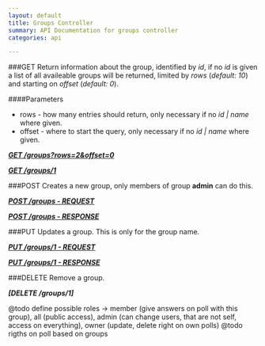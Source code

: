 ```yaml
---
layout: default
title: Groups Controller
summary: API Documentation for groups controller
categories: api

---
```

###GET
Return information about the group, identified by _id_, if no _id_ is given a list of all
availeable groups will be returned, limited by _rows_ (_default: 10_) and starting on _offset_ (_default: 0_).

####Parameters
* rows - how many entries should return, only necessary if no _id | name_ where given.
* offset - where to start the query, only necessary if no _id | name_ where given.

_**[GET /groups?rows=2&offset=0](https://github.com/newLoki/Pollex/blob/gh-pages/mockups/groups/get.index.json)**_

_**[GET /groups/1](https://github.com/newLoki/Pollex/blob/gh-pages/mockups/groups/get.1.json)**_

###POST
Creates a new group, only members of group __admin__ can do this.

_**[POST /groups - REQUEST]()**_

_**[POST /groups - RESPONSE]()**_

###PUT
Updates a group.
This is only for the group name.

_**[PUT /groups/1 - REQUEST]()**_

_**[PUT /groups/1 - RESPONSE]()**_

###DELETE
Remove a group.

_**[DELETE /groups/1]**_


@todo define possible roles -> member (give answers on poll with this group), all (public access),
admin (can change users, that are not self, access on everything), owner (update, delete right on own polls)
@todo rigths on poll based on groups